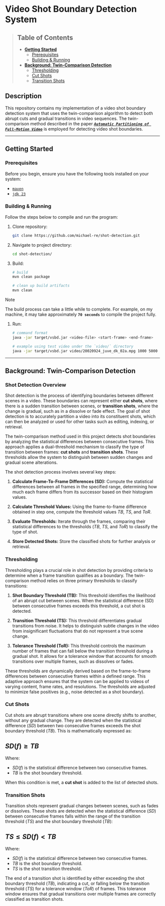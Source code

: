 # Video Shot Boundary Detection System

>
> ## Table of Contents
>
> - [**Getting Started**](#getting-started)
>   - [Prerequisites](#prerequisites)
>   - [Building \& Running](#building--running)
> - [**Background: Twin-Comparison Detection**](#background-twin-comparison-detection)
>   - [Thresholding](#thresholding)
>   - [Cut Shots](#cut-shots)
>   - [Transition Shots](#transition-shots)
>

## Description

This repository contains my implementation of a video shot boundary detection
system that uses the twin-comparison algorithm to detect both abrupt cuts
and gradual transitions in video sequences. The twin-comparison method
described in the paper [**_`Automatic Partitioning of Full-Motion Video`_**](https://doi.org/10.1007/BF01210504)
is employed for detecting video shot boundaries.

---

## Getting Started

### Prerequisites

Before you begin, ensure you have the following tools installed on your system:

- [`maven`](https://maven.apache.org/)
- [`jdk 23`](https://openjdk.org/)

### Building & Running

Follow the steps below to compile and run the program:

1. Clone repository:

    ```bash
    git clone https://github.com/michael-re/shot-detection.git
    ```

2. Navigate to project directory:

    ```bash
    cd shot-detection/
    ```

3. Build:

    ```bash
    # build
    mvn clean package

    # clean up build artifacts
    mvn clean
    ```

> [!NOTE]
> The build process can take a little while to complete. For example, on my
> machine, it may take approximately **`70 seconds`** to compile the project fully.

1. Run:

    ```bash
    # command format
    java -jar target/vsbd.jar <video-file> <start-frame> <end-frame>

    # example using test video under the `video/` directory
    java -jar target/vsbd.jar video/20020924_juve_dk_02a.mpg 1000 5000
    ```

---

## Background: Twin-Comparison Detection

### Shot Detection Overview

Shot detection is the process of identifying boundaries between different scenes
in a video. These boundaries can represent either **cut shots**, where there is
a sudden transition between scenes, or **transition shots**, where the change is
gradual, such as in a dissolve or fade effect. The goal of shot detection is to
accurately partition a video into its constituent shots, which can then be
analyzed or used for other tasks such as editing, indexing, or retrieval.

The twin-comparison method used in this project detects shot boundaries by
analyzing the statistical differences between consecutive frames. This approach
applies a dual-threshold mechanism to classify the type of transition between
frames: **cut shots** and **transition shots**. These thresholds allow the
system to distinguish between sudden changes and gradual scene alterations.

The shot detection process involves several key steps:

1. **Calculate Frame-To-Frame Differences (SD):** Compute the statistical
   differences between all frames in the specified range, determining how much
   each frame differs from its successor based on their histogram values.

2. **Calculate Threshold Values:** Using the frame-to-frame difference obtained
   in step one, compute the threshold values $`TB`$, $`TS`$, and $`ToR`$.

3. **Evaluate Thresholds:** Iterate through the frames, comparing their
   statistical differences to the thresholds ($`TB`$, $`TS`$, and $`ToR`$) to
   classify the type of shot.

4. **Store Detected Shots:** Store the classified shots for further analysis
   or retrieval.

### Thresholding

Thresholding plays a crucial role in shot detection by providing criteria to
determine when a frame transition qualifies as a boundary. The twin-comparison
method relies on three primary thresholds to classify transitions:

1. **Shot Boundary Threshold (TB):** This threshold identifies the likelihood of
   an abrupt cut between scenes. When the statistical difference (SD) between
   consecutive frames exceeds this threshold, a cut shot is detected.

2. **Transition Threshold (TS):** This threshold differentiates gradual
   transitions from noise. It helps to distinguish subtle changes in the video
   from insignificant fluctuations that do not represent a true scene change.

3. **Tolerance Threshold (ToR):** This threshold controls the maximum number of
   frames that can fall below the transition threshold during a gradual shot.
   It allows for a tolerance window that accounts for smooth transitions over
   multiple frames, such as dissolves or fades.

These thresholds are dynamically derived based on the frame-to-frame differences
between consecutive frames within a defined range. This adaptive approach
ensures that the system can be applied to videos of varying content, frame
rates, and resolutions. The thresholds are adjusted to minimize false positives
(e.g., noise detected as a shot boundary).

### Cut Shots

Cut shots are abrupt transitions where one scene directly shifts to another,
without any gradual change. They are detected when the statistical difference
($`SD`$) between two consecutive frames exceeds the shot boundary threshold
($`TB`$). This is mathematically expressed as:

## $`SD(f) \geq TB`$

$`\text{Where:}`$

- $`SD(f)`$ is the statistical difference between two consecutive frames.
- $`TB`$ is the shot boundary threshold.

When this condition is met, a **cut shot** is added to the list of detected shots.

### Transition Shots

Transition shots represent gradual changes between scenes, such as fades or
dissolves. These shots are detected when the statistical difference ($`SD`$)
between consecutive frames falls within the range of the transition threshold
($`TS`$) and the shot boundary threshold ($`TB`$):

## $`TS \leq SD(f) < TB`$

$`\text{Where:}`$

- $`SD(f)`$ is the statistical difference between two consecutive frames.
- $`TB`$ is the shot boundary threshold.
- $`TS`$ is the shot transition threshold.

The end of a transition shot is identified by either exceeding the shot boundary
threshold ($`TB`$), indicating a cut, or falling below the transition threshold
($`TS`$) for a tolerance window ($`ToR`$) of frames. This tolerance window
ensures that gradual transitions over multiple frames are correctly classified
as transition shots.
